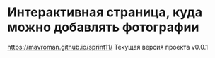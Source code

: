 # Интерактивная страница, куда можно добавлять фотографии
https://mavroman.github.io/sprint11/
Текущая версия проекта v0.0.1